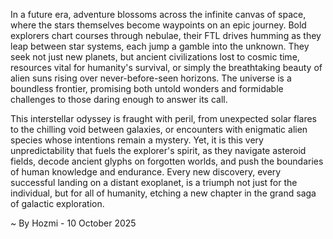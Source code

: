 
In a future era, adventure blossoms across the infinite canvas of space, where the stars themselves become waypoints on an epic journey. Bold explorers chart courses through nebulae, their FTL drives humming as they leap between star systems, each jump a gamble into the unknown. They seek not just new planets, but ancient civilizations lost to cosmic time, resources vital for humanity's survival, or simply the breathtaking beauty of alien suns rising over never-before-seen horizons. The universe is a boundless frontier, promising both untold wonders and formidable challenges to those daring enough to answer its call.

This interstellar odyssey is fraught with peril, from unexpected solar flares to the chilling void between galaxies, or encounters with enigmatic alien species whose intentions remain a mystery. Yet, it is this very unpredictability that fuels the explorer's spirit, as they navigate asteroid fields, decode ancient glyphs on forgotten worlds, and push the boundaries of human knowledge and endurance. Every new discovery, every successful landing on a distant exoplanet, is a triumph not just for the individual, but for all of humanity, etching a new chapter in the grand saga of galactic exploration.

~ By Hozmi - 10 October 2025
